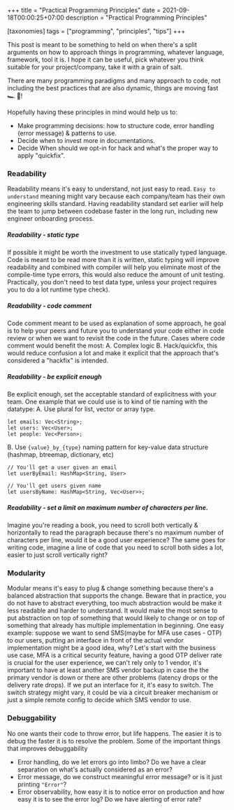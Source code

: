 +++
title = "Practical Programming Principles"
date = 2021-09-18T00:00:25+07:00
description = "Practical Programming Principles"

[taxonomies]
tags = ["programming", "principles", "tips"]
+++


This post is meant to be something to held on when there's a split arguments on
how to approach things in programming, whatever language, framework, tool it is. I hope it can be useful,
pick whatever you think suitable for your project/company, take it with a grain of salt.

There are many programming paradigms and many approach to code, not including the best practices that are also dynamic,
things are moving fast 🏎 💨!

Hopefully having these principles in mind would help us to:
* Make programming decisions: how to structure code, error handling (error message) & patterns to use.
* Decide when to invest more in documentations.
* Decide When should we opt-in for hack and what's the proper way to apply "quickfix".

### Readability
Readability means it's easy to understand, not just easy to read. `Easy to understand` meaning might vary
because each company/team has their own engineering skills standard. Having readability standard set earlier will help the team
to jump between codebase faster in the long run, including new engineer onboarding process.

##### Readability - static type
If possible it might be worth the investment to use statically typed language. Code is meant to be read more than it is written,
static typing will improve readability and combined with compiler will help you eliminate most of the compile-time type errors, this would also reduce
the amount of unit testing. Practically, you don't need to test data type, unless your project requires you to do a lot runtime type check).

##### Readability - code comment
Code comment meant to be used as explanation of some approach,  he goal is to help your peers and future you to understand your code
either in code review or when we want to revisit the code in the future. Cases where code comment would benefit the most:
A. Complex logic
B. Hack/quickfix, this would reduce confusion a lot and make it explicit that the approach that's considered a "hackfix" is intended.

##### Readability - be explicit enough
Be explicit enough, set the acceptable standard of explicitness with your team.
One example that we could use is to kind of tie naming with the datatype:
A. Use plural for list, vector or array type.
```
let emails: Vec<String>;
let users: Vec<User>;
let people: Vec<Person>;
```

B. Use `{value}_by_{type}` naming pattern for key-value data structure (hashmap, btreemap, dictionary, etc)
```
// You'll get a user given an email
let userByEmail: HashMap<String, User>

// You'll get users given name
let usersByName: HashMap<String, Vec<User>>;
```

##### Readability - set a limit on maximum number of characters per line.
Imagine you're reading a book, you need to scroll both vertically & horizontally
to read the paragraph because there's no maximum number of characters per line,
would it be a good user experience? The same goes for writing code, imagine a line of code
that you need to scroll both sides a lot, easier to just scroll vertically right?


### Modularity
Modular means it's easy to plug & change something because there's a balanced abstraction
that supports the change. Beware that in practice, you do not have to abstract everything,
too much abstraction would be make it less readable and harder to understand. It
would make the most sense to put abstraction on top of something that would likely to change or
on top of something that already has multiple implementation in beginning. One easy example: suppose we want to send
SMS(maybe for MFA use cases - OTP) to our users, putting an interface in front of the actual vendor
implementation might be a good idea, why? Let's start with the business use case, MFA is a critical security feature, having a good OTP deliver rate is crucial for the user experience, we
can't rely only to 1 vendor, it's important to have at least another SMS vendor backup in case the the primary vendor is down or there are other problems (latency drops or the delivery rate drops).
If we put an interface for it, it's easy to switch. The switch strategy might vary, it could be via a circuit breaker mechanism or just a simple remote config to decide which SMS vendor to use.

### Debuggability
No one wants their code to throw error, but life happens. The easier it is to debug the faster it is to resolve the problem.
Some of the important things that improves debuggability
* Error handling, do we let errors go into limbo? Do we have a clear separation on what's actually considered as an error?
* Error message, do we construct meaningful error message? or is it just printing `"Error"`?
* Error observability, how easy it is to notice error on production and how easy it is to see the error log? Do we have alerting of error rate?
